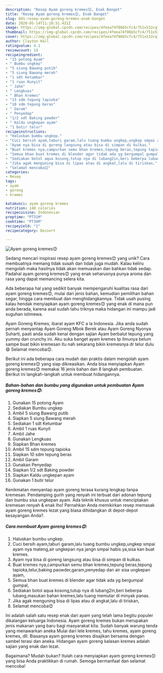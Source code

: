 ```yaml
---
description: "Resep Ayam goreng kremes😊, Enak Banget"
title: "Resep Ayam goreng kremes😊, Enak Banget"
slug: 601-resep-ayam-goreng-kremes-enak-banget
date: 2020-05-14T11:10:51.431Z
image: https://img-global.cpcdn.com/recipes/4feea74f86b5cfc4/751x532cq70/ayam-goreng-kremes😊-foto-resep-utama.jpg
thumbnail: https://img-global.cpcdn.com/recipes/4feea74f86b5cfc4/751x532cq70/ayam-goreng-kremes😊-foto-resep-utama.jpg
cover: https://img-global.cpcdn.com/recipes/4feea74f86b5cfc4/751x532cq70/ayam-goreng-kremes😊-foto-resep-utama.jpg
author: Clayton Hall
ratingvalue: 4.1
reviewcount: 14
recipeingredient:
- "15 potong Ayam"
- " Bumbu ungkep"
- "5 siung Bawang putib"
- "5 siung Bawang merah"
- "1 sdt Ketumbar"
- "1 ruas Kunyit"
- " Jahe"
- " Lengkuas"
- " Bhan kremes"
- "15 sdm tepung tapioka"
- "10 sdm tepung beras"
- " Garam"
- " Penyedap"
- "1/2 sdt Baking powder"
- " Kaldu ungkepan ayam"
- "1 butir telur"
recipeinstructions:
- "Haluskan bumbu ungkep."
- "Cuci bersih ayam,taburi garam,lalu tuang bumbu ungkep,ungkep smpai ayam nya mateng,air ungkepan nya jangn smpai habis ya,sisa kan buat kremes."
- "Ayam nya bisa di goreng langsung atau bisa di simpan di kulkas."
- "Buat kremes nya,campurkan semu bhan kremes,tepung beras,tepung tapioka,telur,baking paowder,garam,penyedap dan air sisa ungkepan ayam,"
- "Semua bhan buat kremes di blender agar tidak ada yg bergumpal gumpal,"
- "Sediakan botol aqua kosong,tutup nya di lubang2in,beri beberpa lubang,masukan bahan kremes,lalu tuang memutar di minyak panas."
- "Jika agak menguning bisa di lipas atau di angkat,lalu di tiriskan,"
- "Selamat mencoba😊"
categories:
- Resep
tags:
- ayam
- goreng
- kremes

katakunci: ayam goreng kremes 
nutrition: 140 calories
recipecuisine: Indonesian
preptime: "PT31M"
cooktime: "PT36M"
recipeyield: "2"
recipecategory: Dessert

---
```



![Ayam goreng kremes😊](https://img-global.cpcdn.com/recipes/4feea74f86b5cfc4/751x532cq70/ayam-goreng-kremes😊-foto-resep-utama.jpg)

Sedang mencari inspirasi resep ayam goreng kremes😊 yang unik? Cara membuatnya memang tidak susah dan tidak juga mudah. Kalau keliru mengolah maka hasilnya tidak akan memuaskan dan bahkan tidak sedap. Padahal ayam goreng kremes😊 yang enak seharusnya punya aroma dan rasa yang dapat memancing selera kita.

Ada beberapa hal yang sedikit banyak mempengaruhi kualitas rasa dari ayam goreng kremes😊, mulai dari jenis bahan, kemudian pemilihan bahan segar, hingga cara membuat dan menghidangkannya. Tidak usah pusing kalau hendak menyiapkan ayam goreng kremes😊 yang enak di mana pun anda berada, karena asal sudah tahu triknya maka hidangan ini mampu jadi suguhan istimewa.

Ayam Goreng Kremes, ibarat ayam KFC a la Indonesia. Jika anda sudah pernah menyantap Ayam Goreng Mbok Berek atau Ayam Goreng Nyonya Suharti, pasti anda sudah kenal dengan sajian Ayam berbalut tepung yang yummy dan crunchy ini. Aku suka banget ayam kremes tp ilmunya belum sampe buat bikin kremesan itu nah sekarang bikin kremesnya dr telur dulu😄 Selamat mencoba😊.


Berikut ini ada beberapa cara mudah dan praktis dalam mengolah ayam goreng kremes😊 yang siap dikreasikan. Anda bisa menyiapkan Ayam goreng kremes😊 memakai 16 jenis bahan dan 8 langkah pembuatan. Berikut ini langkah-langkah untuk membuat hidangannya.

<!--inarticleads1-->

##### Bahan-bahan dan bumbu yang digunakan untuk pembuatan Ayam goreng kremes😊:

1. Gunakan 15 potong Ayam
1. Sediakan  Bumbu ungkep
1. Ambil 5 siung Bawang putib
1. Siapkan 5 siung Bawang merah
1. Sediakan 1 sdt Ketumbar
1. Ambil 1 ruas Kunyit
1. Ambil  Jahe
1. Gunakan  Lengkuas
1. Siapkan  Bhan kremes
1. Ambil 15 sdm tepung tapioka
1. Siapkan 10 sdm tepung beras
1. Ambil  Garam
1. Gunakan  Penyedap
1. Siapkan 1/2 sdt Baking powder
1. Siapkan  Kaldu ungkepan ayam
1. Gunakan 1 butir telur


Kenikmatan menyantap ayam goreng terasa kurang lengkap tanpa kremesan. Pendamping gurih yang renyah ini terbuat dari adonan tepung dan bumbu sisa ungkepan ayam. Ada teknik khusus untuk menciptakan kremesan renyah &amp; enak lho! Pernahkan Anda memikirkan resep memasak ayam goreng kremes lezat yang biasa dihidangkan di depot-depot kesayangan Anda?. 

<!--inarticleads2-->

##### Cara membuat Ayam goreng kremes😊:

1. Haluskan bumbu ungkep.
1. Cuci bersih ayam,taburi garam,lalu tuang bumbu ungkep,ungkep smpai ayam nya mateng,air ungkepan nya jangn smpai habis ya,sisa kan buat kremes.
1. Ayam nya bisa di goreng langsung atau bisa di simpan di kulkas.
1. Buat kremes nya,campurkan semu bhan kremes,tepung beras,tepung tapioka,telur,baking paowder,garam,penyedap dan air sisa ungkepan ayam,
1. Semua bhan buat kremes di blender agar tidak ada yg bergumpal gumpal,
1. Sediakan botol aqua kosong,tutup nya di lubang2in,beri beberpa lubang,masukan bahan kremes,lalu tuang memutar di minyak panas.
1. Jika agak menguning bisa di lipas atau di angkat,lalu di tiriskan,
1. Selamat mencoba😊


Ini adalah salah satu resep enak dari ayam yang telah lama begitu populer dikalangan keluarga Indonesia. Ayam goreng kremes bukan merupakan jenis makanan yang baru bagi masyarakat kita. Sudah banyak warung tenda yang menawarkan aneka Mulai dari lele kremes, tahu kremes, ayam goreng kremes, dll. Biasanya ayam goreng kremes disajikan bersama dengan sambel terasi dan aneka. Hidangan ayam goreng kalasan kremes adalah sajian yang enak dan lezat. 

Bagaimana? Mudah bukan? Itulah cara menyiapkan ayam goreng kremes😊 yang bisa Anda praktikkan di rumah. Semoga bermanfaat dan selamat mencoba!
